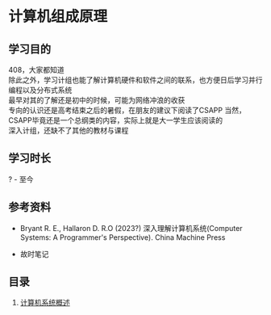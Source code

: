 # 计算机组成原理

## 学习目的

408，大家都知道  
除此之外，学习计组也能了解计算机硬件和软件之间的联系，也方便日后学习并行编程以及分布式系统  
最早对其的了解还是初中的时候，可能为网络冲浪的收获  
专向的认识还是高考结束之后的暑假，在朋友的建议下阅读了CSAPP
当然，CSAPP毕竟还是一个总纲类的内容，实际上就是大一学生应该阅读的  
深入计组，还缺不了其他的教材与课程

## 学习时长

? - 至今

## 参考资料

- Bryant R. E., Hallaron D. R.O (2023?) 深入理解计算机系统(Computer Systems: A Programmer's Perspective). China Machine Press

- 故时笔记

## 目录

1. [计算机系统概述](./01.overview-of-computer-systems.md)
